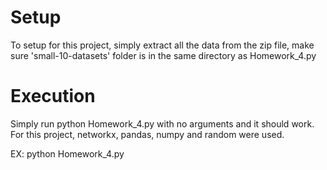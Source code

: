# Setup

To setup for this project, simply extract all the data from the zip file, make sure 'small-10-datasets' folder is in the same directory as Homework_4.py

# Execution

Simply run python Homework_4.py with no arguments and it should work. For this project, networkx, pandas, numpy and random were used.

EX: python Homework_4.py